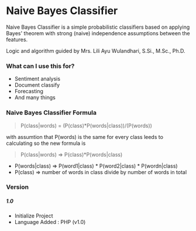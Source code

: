 # Naive Bayes Classifier

Naive Bayes Classifier is a simple probabilistic classifiers based on applying Bayes' theorem with strong (naive) independence assumptions between the features.

Logic and algorithm guided by Mrs. Lili Ayu Wulandhari, S.Si., M.Sc., Ph.D.

### What can I use this for?
  - Sentiment analysis
  - Document classify
  - Forecasting
  - And many things

### Naive Bayes Classifier Formula

> P(class|words) = (P(class)*P(words|class))/(P(words))

with assumtion that P(words) is the same for every class leeds to calculating so the new formula is
     
> P(class|words)     => P(class)*P(words|class)

* P(words|class) => P(word1|class) * P(word2|class) * P(wordn|class)
* P(class) => number of words in class divide by number of words in total

### Version
##### 1.0
* Initialize Project
* Language Added : PHP (v1.0)
